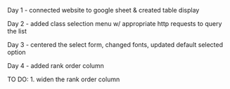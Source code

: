 Day 1 - connected website to google sheet & created table display

Day 2 - added class selection menu w/ appropriate http requests to query the list

Day 3 - centered the select form, changed fonts, updated default selected option

Day 4 - added rank order column

TO DO:
    1. widen the rank order column

